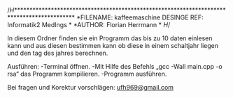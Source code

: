 /*H********************************************************************************************
*FILENAME: kaffeemaschine			DESINGE REF: Informatik2 MedIngs
*
*AUTHOR:	Florian Herrmann
*
*H*/

In diesem Ordner finden sie ein Programm das bis zu 10 daten einlesen kann und aus diesen bestimmen kann ob diese in einem schaltjahr liegen und den tag des jahres berechnen.

Ausführen:
-Terminal öffnen.
-Mit Hilfe des Befehls „gcc -Wall main.cpp -o rsa“ das Programm kompilieren.
-Programm ausführen.

Bei fragen und Korektur vorschlägen: ufh969@gmail.com



